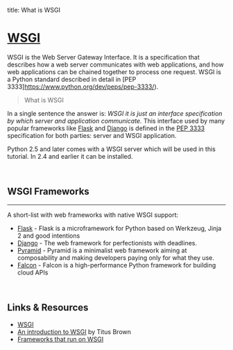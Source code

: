 title: What is WSGI

# [WSGI](https://wsgi.readthedocs.io/en/latest/)

WSGI is the Web Server Gateway Interface. It is a specification that describes how a web server communicates with web applications, and how web applications can be chained together to process one request. WSGI is a Python standard described in detail in [PEP 3333]https://www.python.org/dev/peps/pep-3333/).

> What is WSGI

In a single sentence the answer is: *WSGI it is just an interface specification by which server and application communicate.*
This interface used by many popular frameworks like [Flask](/what-is/flask/) and [Django](/what-is/django/) is defined in the [PEP 3333](https://www.python.org/dev/peps/pep-3333) specification for both parties: server and WSGI application.

Python 2.5 and later comes with a WSGI server which will be used in this tutorial. In 2.4 and earlier it can be installed.

<br />

## WSGI Frameworks

---

A short-list with web frameworks with native WSGI support:

- [Flask](https://flask.palletsprojects.com/en/1.1.x/) - Flask is a microframework for Python based on Werkzeug, Jinja 2 and good intentions
- [Django](https://www.djangoproject.com/) - The web framework for perfectionists with deadlines.
- [Pyramid](http://www.pylonsproject.org/projects/pyramid/about) - Pyramid is a minimalist web framework aiming at composability and making developers paying only for what they use.
- [Falcon](http://www.pylonsproject.org/projects/pyramid/about) - Falcon is a high-performance Python framework for building cloud APIs

<br />

## Links & Resources

- [WSGI](https://wsgi.readthedocs.io/en/latest/)
- [An introduction to WSGI](http://ivory.idyll.org/articles/wsgi-intro/what-is-wsgi.html) by Titus Brown
- [Frameworks that run on WSGI](https://wsgi.readthedocs.io/en/latest/frameworks.html)

